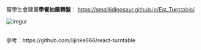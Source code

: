 幫學生會建置<strong>學餐抽籤轉盤</strong>：
https://smalllidinosaur.github.io/Eat_Turntable/

![imgur](https://i.imgur.com/Be6syqZ.jpeg "示範")

<br>
參考：https://github.com/lijinke666/react-turntable
